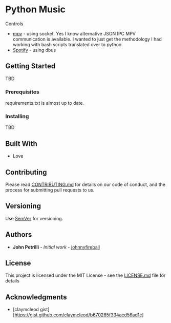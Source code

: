# Python Music

Controls
* [mpv](https://mpv.io/) - using socket. Yes I know alternative JSON IPC MPV communication is available. I wanted to just get the methodology I had working with bash scripts translated over to python.
* [Spotify](https://www.spotify.com) - using dbus


## Getting Started

TBD

### Prerequisites

requirements.txt is almost up to date.

### Installing

TBD

## Built With

* Love 

## Contributing

Please read [CONTRIBUTING.md](CONTRIBUTING.md) for details on our code of conduct, and the process for submitting pull requests to us.

## Versioning

Use [SemVer](http://semver.org/) for versioning. 

## Authors

* **John Petrilli** - *Initial work* - [johnnyfireball](https://github.com/johnnyfireball)

## License

This project is licensed under the MIT License - see the [LICENSE.md](LICENSE.md) file for details

## Acknowledgments

* [claymcleod gist][https://gist.github.com/claymcleod/b670285f334acd56ad1c] 

